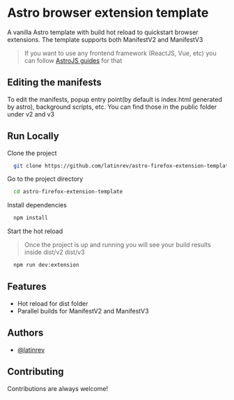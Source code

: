 
# Astro browser extension template

A vanilla Astro template with build hot reload to quickstart browser extensions.
The template supports both ManifestV2 and ManifestV3

> If you want to use any frontend framework (ReactJS, Vue, etc) you can follow [AstroJS guides](https://docs.astro.build/en/guides/framework-components/#official-ui-framework-integrations) for that

## Editing the manifests
To edit the manifests, popup entry point(by default is index.html generated by astro), background scripts, etc. You can find those in the public folder under v2 and v3


## Run Locally

Clone the project

```bash
  git clone https://github.com/latinrev/astro-firefox-extension-template.git
```

Go to the project directory

```bash
  cd astro-firefox-extension-template
```

Install dependencies

```bash
  npm install
```

Start the hot reload
> Once the project is up and running you will see your build results inside dist/v2 dist/v3
```bash
  npm run dev:extension
```

## Features
- Hot reload for dist folder
- Parallel builds for ManifestV2 and ManifestV3



## Authors

- [@latinrev](https://www.github.com/latinrev)


## Contributing

Contributions are always welcome!


